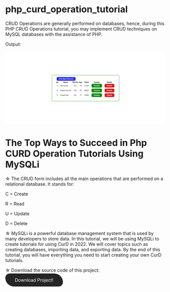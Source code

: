 # php_curd_operation_tutorial
CRUD Operations are generally performed on databases, hence, during this PHP CRUD Operations tutorial, you may implement CRUD techniques on MySQL databases with the assistance of PHP.

<p>Output:</p>
<img src="https://github.com/BHOLU-SINGH/php_curd_operation_tutorial/blob/master/Output_IMG.png" />

<h1>The Top Ways to Succeed in Php CURD Operation Tutorials Using MySQLi</h1>
<p>☆ The CRUD form includes all the main operations that are performed on a relational database. It stands for:</p>
<p>C = Create</p>
<p>R = Read</p>
<p>U = Update</p>
<p>D = Delete</p>

<p>☆ MySQLi is a powerful database management system that is used by many developers to store data. In this tutorial, we will be using MySQLi to create tutorials for using CurD in 2022. We will cover topics such as creating databases, importing data, and exporting data. By the end of this tutorial, you will have everything you need to start creating your own CurD tutorials.</p>

<p>☆ Download the source code of this project:</p>
<a href="https://github.com/BHOLU-SINGH/php_curd_operation_tutorial/archive/refs/heads/master.zip" target="_blank" style="border: none; outline: none; text-decoration: none; background: #252525; color: #fff; padding: 12px 30px; border-radius: 20px 40px;" class="btn btn-success" >Download Project!</a>
